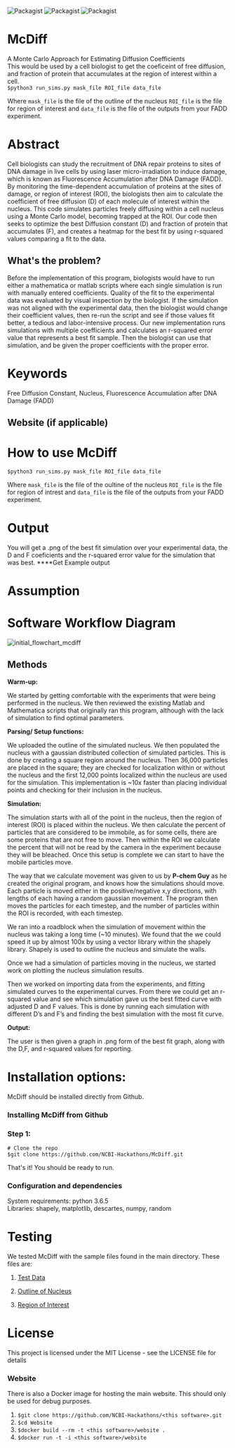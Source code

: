 ![Packagist](https://img.shields.io/badge/python-3.6.5-orange.svg)
![Packagist](https://img.shields.io/packagist/l/doctrine/orm.svg)
![Packagist](https://img.shields.io/badge/Hackathon-in--progress-orange.svg)

# McDiff
A Monte Carlo Approach for Estimating Diffusion Coefficients   
This would be used by a cell biologist to get the coeficeint of free diffusion, and fraction of protein that accumulates at the region of interest within a cell.  
`$python3 run_sims.py mask_file ROI_file data_file`  
  
  Where `mask_file` is the file of the outline of the nucleus `ROI_file` is the file for region of interest and `data_file` is the file of the outputs from your FADD experiment.

# Abstract
Cell biologists can study the recruitment of DNA repair proteins to sites of DNA damage in live cells by using laser micro-irradiation to induce damage, which is known as Fluorescence Accumulation after DNA Damage (FADD). By monitoring the time-dependent accumulation of proteins at the sites of damage, or region of interest (ROI), the biologists then aim to calculate the coefficient of free diffusion (D) of each molecule of interest within the nucleus. This code simulates particles freely diffusing within a cell nucleus using a Monte Carlo model, becoming trapped at the ROI. Our code then seeks to optimize the best Diffusion constant (D) and fraction of protein that accumulates (F), and creates a heatmap for the best fit by using r-squared values comparing a fit to the data.


## What's the problem?
Before the implementation of this program, biologists would have to run either a mathematica or matlab scripts where each single simulation is run with manually entered coefficients. Quality of the fit to the experimental data was evaluated by visual inspection by the biologist. If the simulation was not aligned with the experimental data, then the biologist would change their coefficient values, then re-run the script and see if those values fit better, a tedious and labor-intensive process. Our new implementation runs simulations with multiple coefficients and calculates an r-squared error value that represents a best fit sample. Then the biologist can use that simulation, and be given the proper coefficients with the proper error.

# Keywords
 Free Diffusion Constant, Nucleus, Fluorescence Accumulation after DNA Damage (FADD)  

## Website (if applicable)



# How to use McDiff
`$python3 run_sims.py mask_file ROI_file data_file` 

  Where `mask_file` is the file of the oultine of the nucleus `ROI_file` is the file for region of intrest and `data_file` is the file of the outputs from your FADD experiment.  
  
# Output
You will get a .png of the best fit simulation over your experimental data, the D and F coeficients and the r-squared error value for the simulation that was best.
****Get Example output

# Assumption

# Software Workflow Diagram

![initial_flowchart_mcdiff](https://user-images.githubusercontent.com/23224399/41737510-beb45eb4-754c-11e8-816c-8720f1ae12e1.png)

## Methods

**Warm-up:**  

We started by getting comfortable with the experiments that were being performed in the nucleus. We then reviewed the existing Matlab and Mathematica scripts that originally ran this program, although with the lack of simulation to find optimal parameters.  

**Parsing/ Setup functions:** 

We uploaded the outline of the simulated nucleus. We then populated the nucleus with a gaussian distributed collection of simulated particles.  This is done by creating a square region around the nucleus. Then 36,000 particles are placed in the square; they are checked for localization within or without the nucleus and the first 12,000 points localized within the nucleus are used for the simulation. This implementation is ~10x faster than placing individual points and checking for their inclusion in the nucleus.   

**Simulation:**  

The simulation starts with all of the point in the nucleus, then the region of interest (ROI) is placed within the nucleus. We then calculate the percent of particles that are considered to be immobile, as for some cells, there are some proteins that are not free to move. Then within the ROI we calculate the percent that will not be read by the camera in the experiment because they will be bleached.  Once this setup is complete we can start to have the mobile particles move.  

The way that we calculate movement was given to us by **P-chem Guy** as he created the original program, and knows how the simulations should move. Each particle is moved either in the positive/negative x,y directions, with lengths of each having a random gaussian movement. 
The program then moves the particles for each timestep, and the number of particles within the ROI is recorded, with each timestep.  

We ran into a roadblock when the simulation of movement within the nucleus was taking a long time (~10 minutes). We found that the we could speed it up by almost 100x by using a vector library within the shapely library. Shapely is used to outline the nucleus and simulate the walls.  

Once we had a simulation of particles moving in the nucleus, we started work on plotting the nucleus simulation results.   

Then we worked on importing data from the experiments, and fitting simulated curves to the experimental curves. From there we could get an r-squared value and see which simulation gave us the best fitted curve with adjusted D and F values. This is done by running each simulation with different D’s and F’s and finding the best simulation with the most fit curve. 

**Output:**  

The user is then given a graph in .png form of the best fit graph, along with the D,F, and r-squared values for reporting.

# Installation options:

McDiff should be installed directly from Github.

### Installing McDiff from Github

### Step 1:
```
# Clone the repo
$git clone https://github.com/NCBI-Hackathons/McDiff.git
```

That's it! You should be ready to run.

### Configuration and dependencies
 
System requirements: python 3.6.5  
  Libraries: shapely, matplotlib, descartes, numpy, random


# Testing

We tested McDiff with the sample files found in the main directory. These files are:  
1. [Test Data](https://github.com/NCBI-Hackathons/McDiff/blob/master/test_files/1.31.18_GFPP1_Hela_1min_002.csv "Test Data")    

2. [Outline of Nucleus](https://github.com/NCBI-Hackathons/McDiff/blob/master/test_files/1.31.18_GFPP1_Hela_1min_002NuclMask.txt "Outline of Nucleus")    

3. [Region of Interest](https://github.com/NCBI-Hackathons/McDiff/blob/master/test_files/1.31.18_GFPP1_Hela_1min_002ROI.txt "Region of Intrest")     
 
# License
This project is licensed under the MIT License - see the LICENSE file for details

### Website

There is also a Docker image for hosting the main website. This should only be used for debug purposes.

  1. `$git clone https://github.com/NCBI-Hackathons/<this software>.git`
  2. `$cd Website`
  3. `$docker build --rm -t <this software>/website .`
  4. `$docker run -t -i <this software>/website`
  
